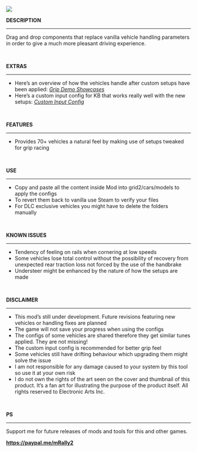 <img src="https://public-files.gumroad.com/57t7ekfseoviazs8z6i136un4tai">
<div class="rich-text">
   <p><strong>DESCRIPTION</strong></p>
   <hr>
   <p>Drag and drop components that replace vanilla vehicle handling parameters in order to give a much more pleasant driving experience.</p>
   <p><br></p>
   <strong>EXTRAS</strong></p>
   <hr>
   <ul>
      <li>Here’s an overview of how the vehicles handle after custom setups have been applied: <a target="_blank" rel="noopener noreferrer nofollow" href="https://youtube.com/playlist?list=PLlY5XyV8TgXXgqIyIL7sLi3clJKr58_66"><em>Grip Demo Showcases</em></a></li>
      <li>Here’s a custom input config for KB that works really well with the new setups: <a target="_blank" rel="noopener noreferrer nofollow" href="https://mega.nz/file/l5xAWTYT#RlaZ3IoRzIsHvMFDo2XjH-2ZKWeqKw7jElml2jczICQ"><em>Custom Input Config</em></a><br></li>
   </ul>
   <p><br></p>
   <p><strong>FEATURES</strong></p>
   <hr>
   <ul>
      <li>Provides 70+ vehicles a natural feel by making use of setups tweaked for grip racing</li>
   </ul>
   <p><br></p>
   <p><strong>USE</strong></p>
   <hr>
   <ul>
      <li>Copy and paste all the content inside Mod into grid2/cars/models to apply the configs</li>
      <li>To revert them back to vanilla use Steam to verify your files</li>
      <li>For DLC exclusive vehicles you might have to delete the folders manually</li>
   </ul>
   <p><br></p>
   <p><strong>KNOWN ISSUES</strong></p>
   <hr>
   <ul>
      <li>Tendency of feeling on rails when cornering at low speeds</li>
      <li>Some vehicles lose total control without the possibility of recovery from unexpected rear traction loss not forced by the use of the handbrake</li>
      <li>Understeer might be enhanced by the nature of how the setups are made</li>
   </ul>
   <p><br></p>
   <p><strong>DISCLAIMER</strong></p>
   <hr>
   <ul>
      <li>This mod’s still under development. Future revisions featuring new vehicles or handling fixes are planned</li>
      <li>The game will not save your progress when using the configs</li>
      <li>The configs of some vehicles are shared therefore they get similar tunes applied. They are not missing!</li>
      <li>The custom input config is recommended for better grip feel</li>
      <li>Some vehicles still have drifting behaviour which upgrading them might solve the issue</li>
      <li>I am not responsible for any damage caused to your system by this tool so use it at your own risk</li>
      <li>I do not own the rights of the art seen on the cover and thumbnail of this product. It’s a fan art for illustrating the purpose of the product itself. All rights reserved to Electronic Arts Inc.</li>
   </ul>
   <p><br></p>
   <p><strong>PS</strong></p>
   <hr>
   <p>Support me for future releases of mods and tools for this and other games.</p>
   <p><strong><a href="https://paypal.me/mRally2" target="_blank" rel="noopener noreferrer nofollow">https://paypal.me/mRally2</a></strong></p>
</div>
